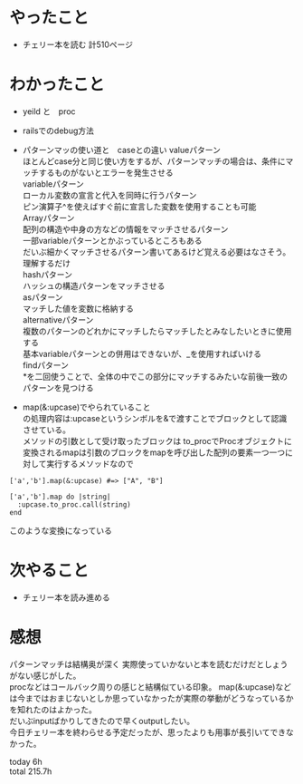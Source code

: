# やったこと
- チェリー本を読む 計510ページ


# わかったこと

- yeild と　proc
- railsでのdebug方法
- パターンマッの使い道と　caseとの違い
valueパターン  
ほとんどcase分と同じ使い方をするが、パターンマッチの場合は、条件にマッチするものがないとエラーを発生させる  
variableパターン   
ローカル変数の宣言と代入を同時に行うパターン  
ピン演算子^を使えばすぐ前に宣言した変数を使用することも可能  
Arrayパターン  
配列の構造や中身の方などの情報をマッチさせるパターン  
一部variableパターンとかぶっているところもある  
だいぶ細かくマッチさせるパターン書いてあるけど覚える必要はなさそう。理解するだけ  
hashパターン  
ハッシュの構造パターンをマッチさせる  
asパターン  
マッチした値を変数に格納する  
alternativeパターン  
複数のパターンのどれかにマッチしたらマッチしたとみなしたいときに使用する  
基本variableパターンとの併用はできないが、_を使用すればいける  
findパターン  
*を二回使うことで、全体の中でこの部分にマッチするみたいな前後一致のパターンを見つける  

- map(&:upcase)でやられていること  
の処理内容は:upcaseというシンボルを&で渡すことでブロックとして認識させている。  
メソッドの引数として受け取ったブロックは to_procでProcオブジェクトに変換されるmapは引数のブロックをmapを呼び出した配列の要素一つ一つに対して実行するメソッドなので  
```
['a','b'].map(&:upcase) #=> ["A", "B"]

['a','b'].map do |string|
  :upcase.to_proc.call(string)
end
```
このような変換になっている
# 次やること
- チェリー本を読み進める　

# 感想
パターンマッチは結構奥が深く  実際使っていかないと本を読むだけだとしょうがない感じがした。  
procなどはコールバック周りの感じと結構似ている印象。
map(&:upcase)などは今まではおまじないとしか思っていなかったが実際の挙動がどうなっているかを知れたのはよかった。  
だいぶinputばかりしてきたので早くoutputしたい。  
今日チェリー本を終わらせる予定だったが、思ったよりも用事が長引いてできなかった。  

today 6h  
total 215.7h
